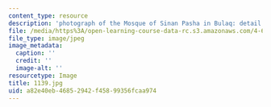 ```yaml
---
content_type: resource
description: 'photograph of the Mosque of Sinan Pasha in Bulaq: detail of the dome.'
file: /media/https%3A/open-learning-course-data-rc.s3.amazonaws.com/4-615-the-architecture-of-cairo-spring-2002/a82e40eb46852942f45899356fcaa974_1139.jpg
file_type: image/jpeg
image_metadata:
  caption: ''
  credit: ''
  image-alt: ''
resourcetype: Image
title: 1139.jpg
uid: a82e40eb-4685-2942-f458-99356fcaa974
---
```

